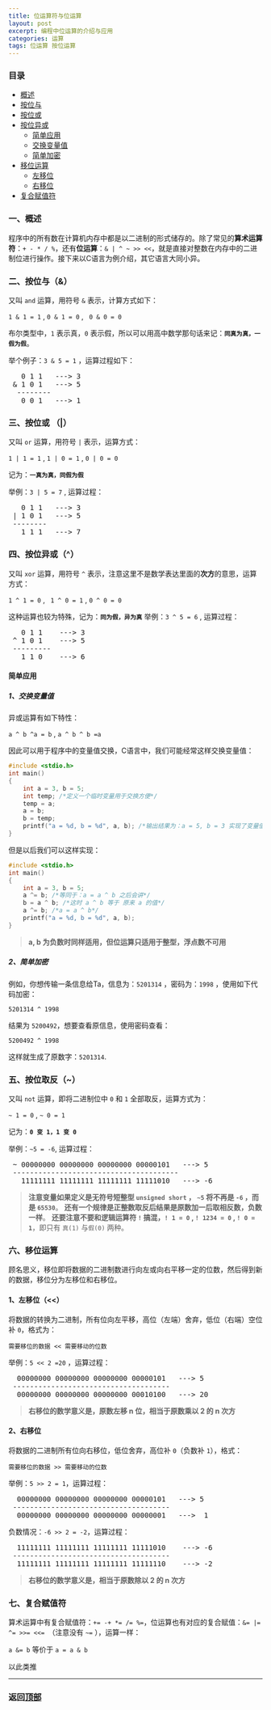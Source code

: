 ```yaml
---
title: 位运算符与位运算
layout: post
excerpt: 编程中位运算的介绍与应用
categories: 运算
tags: 位运算 按位运算
---
```

### 目录 <span id="home">

* [概述](#1)
* [按位与](#2)
* [按位或](#3)
* [按位异或](#4)
	* [简单应用](#4.1)
	* [交换变量值](#4.1.1)
	* [简单加密](#4.1.2)
* [移位运算](#6)
	* [左移位](#6.1)
	* [右移位](#6.2)
* [复合赋值符](#7)

### 一、概述 <span id="1">
程序中的所有数在计算机内存中都是以二进制的形式储存的。除了常见的**算术运算符**：`+ - * / %`，还有**位运算**：`& | ^ ~ >> <<`，就是直接对整数在内存中的二进制位进行操作。接下来以C语言为例介绍，其它语言大同小异。

###  二、按位与（&）<span id="2">
又叫 `and` 运算，用符号 `&` 表示，计算方式如下：

`1 & 1 = 1` , `0 & 1 = 0` , ` 0 & 0 = 0`

布尔类型中，`1` 表示真，`0` 表示假，所以可以用高中数学那句话来记：**`同真为真，一假为假`**。

举个例子：`3 & 5 = 1` ，运算过程如下：
<pre>
   0 1 1   ---> 3
 & 1 0 1   ---> 5
  --------
   0 0 1   ---> 1
</pre>
 
### 三、按位或 （|）<span id="3">
又叫 `or` 运算，用符号 `|` 表示，运算方式：

`1 | 1 = 1` , `1 | 0 = 1` , `0 | 0 = 0`

记为：**`一真为真，同假为假`**

举例：`3 | 5 = 7` , 运算过程：
<pre>
   0 1 1   ---> 3
 | 1 0 1   ---> 5
 --------
   1 1 1   ---> 7
</pre>

### 四、按位异或（^）<span id="4">

又叫 `xor` 运算，用符号 `^` 表示，注意这里不是数学表达里面的**次方**的意思，运算方式：

`1 ^ 1 = 0` , ` 1 ^ 0 = 1` , `0 ^ 0 = 0`

这种运算也较为特殊，记为：**`同为假，异为真`**
举例：`3 ^ 5 = 6` , 运算过程：
<pre>
   0 1 1    ---> 3
 ^ 1 0 1    ---> 5
 ---------
   1 1 0    ---> 6
</pre>

#### 简单应用 <span id="4.1">

##### 1、交换变量值 <span id="4.1.1">

异或运算有如下特性：

`a ^ b ^a = b` , `a ^ b ^ b =a`

因此可以用于程序中的变量值交换，C语言中，我们可能经常这样交换变量值：
``` c
#include <stdio.h>
int main()
{
	int a = 3, b = 5;
	int temp; /*定义一个临时变量用于交换方便*/
	temp = a;
	a = b;
	b = temp;
	printf("a = %d, b = %d", a, b); /*输出结果为：a = 5, b = 3 实现了变量值的交换*/
}
```
但是以后我们可以这样实现：
``` c
#include <stdio.h>
int main()
{
	int a = 3, b = 5;
	a ^= b; /*等同于：a = a ^ b 之后会讲*/
	b = a ^ b; /*这时 a ^ b 等于 原来 a 的值*/
	a ^= b; /*a = a ^ b*/
	printf("a = %d, b = %d", a, b);
}
```
>**a, b 为负数时同样适用，但位运算只适用于整型，浮点数不可用**

##### 2、简单加密 <span id="4.1.2">

例如，你想传输一条信息给Ta，信息为：`5201314` ，密码为：`1998` ，使用如下代码加密：

	5201314 ^ 1998

结果为 `5200492`，想要查看原信息，使用密码查看：

	5200492 ^ 1998
这样就生成了原数字：`5201314`.

### 五、按位取反（~）<span id="5">
又叫 `not` 运算，即将二进制位中 `0` 和 `1` 全部取反，运算方式为：

`~ 1 = 0` , `~ 0 = 1`

记为：**`0 变 1，1 变 0`**

举例：`~5 = -6`, 运算过程：
<pre>
 ~ 00000000 00000000 00000000 00000101   ---> 5
 ---------------------------------------
   11111111 11111111 11111111 11111010   ---> -6
</pre>
>**注意变量如果定义是无符号短整型 `unsigned short` ， `~5` 将不再是 `-6` ，而是 `65530`**。
>**还有一个规律是正整数取反后结果是原数加一后取相反数，负数一样**。
>**还要注意不要和逻辑运算符 `!` 搞混，`! 1 = 0` , `! 1234 = 0` , `! 0 = 1`**，即只有 `真(1)` 与`假(0)` 两种。

### 六、移位运算 <span id="6">
顾名思义，移位即将数据的二进制数进行向左或向右平移一定的位数，然后得到新的数据，移位分为左移位和右移位。
#### 1、左移位（<<）<span id="6.1">
将数据的转换为二进制，所有位向左平移，高位（左端）舍弃，低位（右端）空位补 `0`，格式为：

`需要移位的数据 << 需要移动的位数`

举例：`5 << 2 =20` ，运算过程：

<pre>
  00000000 00000000 00000000 00000101   ---> 5
 -------------------------------------
  00000000 00000000 00000000 00010100   ---> 20
</pre>
>**右移位的数学意义是，原数左移 n 位，相当于原数乘以 2 的 n 次方**

#### 2、右移位 <span id="6.2">
将数据的二进制所有位向右移位，低位舍弃，高位补 `0`（负数补 `1`），格式：

`需要移位的数据 >> 需要移动的位数`

举例：`5 >> 2 = 1`，运算过程：
<pre>
  00000000 00000000 00000000 00000101   ---> 5
 -------------------------------------
  00000000 00000000 00000000 00000001   --->  1
</pre>
负数情况：`-6 >> 2 = -2`，运算过程：
<pre>
  11111111 11111111 11111111 11111010    ---> -6
 -------------------------------------
  11111111 11111111 11111111 11111110    ---> -2
</pre>
>**右移位的数学意义是，相当于原数除以 2 的 n 次方**

### 七、复合赋值符 <span id="7">

算术运算中有复合赋值符：`+= -+ *= /= %=`，位运算也有对应的复合赋值：`&= |= ^= >>= <<= `（注意没有 `~=` ），运算一样：

`a &= b` 等价于 `a = a & b`

以此类推

-----------------------------------------------------------------------------
### 返回[顶部](#home)
